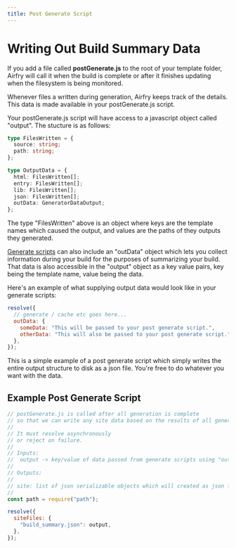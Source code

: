```yaml
---
title: Post Generate Script
---
```


# Writing Out Build Summary Data

If you add a file called **postGenerate.js** to the root of your template folder, Airfry will call it when the build is complete or after it finishes updating when the filesystem is being monitored.

Whenever files a written during generation, Airfry keeps track of the details. This data is made available in your postGenerate.js script.

Your postGenerate.js script will have access to a javascript object called "output". The stucture is as follows:

```typescript
type FilesWritten = {
  source: string;
  path: string;
};

type OutputData = {
  html: FilesWritten[];
  entry: FilesWritten[];
  lib: FilesWritten[];
  json: FilesWritten[];
  outData: GeneratorDataOutput;
};
```

The type "FilesWritten" above is an object where keys are the template names which caused the output, and values are the paths of they outputs they generated.

[Generate scripts](/docs/templates/generateScript/) can also include an "outData" object which lets you collect information during your build for the purposes of summarizing your build. That data is also accessible in the "output" object as a key value pairs, key being the template name, value being the data.

Here's an example of what supplying output data would look like in your generate scripts:

```javascript
resolve({
  // generate / cache etc goes here...
  outData: {
    someData: "This will be passed to your post generate script.",
    otherData: "This will also be passed to your post generate script.",
  },
});
```

This is a simple example of a post generate script which simply writes the entire output structure to disk as a json file. You're free to do whatever you want with the data.

## Example Post Generate Script

```javascript
// postGenerate.js is called after all generation is complete
// so that we can write any site data based on the results of all generations
//
// It must resolve asynchronously
// or reject on failure.
//
// Inputs:
//  output -> key/value of data passed from generate scripts using "outData"
//
// Outputs:
//
// site: list of json serializable objects which will created as json files
//
const path = require("path");

resolve({
  siteFiles: {
    "build_summary.json": output,
  },
});
```
